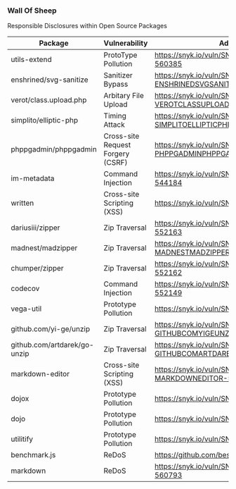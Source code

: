 ### Wall Of Sheep

Responsible Disclosures within Open Source Packages




| Package  | Vulnerability  | Advisory Link  | 
|---|---|------|
| utils-extend | ProtoType Pollution  | https://snyk.io/vuln/SNYK-JS-UTILSEXTEND-560385  |
| enshrined/svg-sanitize | 	Sanitizer Bypass  |  https://snyk.io/vuln/SNYK-PHP-ENSHRINEDSVGSANITIZE-536969 |
| verot/class.upload.php  | 	Arbitary File Upload  |  https://snyk.io/vuln/SNYK-PHP-VEROTCLASSUPLOADPHP-538304 |
| simplito/elliptic-php | 	Timing Attack | https://snyk.io/vuln/SNYK-PHP-SIMPLITOELLIPTICPHP-534576 |
| phppgadmin/phppgadmin | Cross-site Request Forgery (CSRF) | https://snyk.io/vuln/SNYK-PHP-PHPPGADMINPHPPGADMIN-543885 |
| im-metadata | Command Injection | https://snyk.io/vuln/SNYK-JS-IMMETADATA-544184 |
| written | Cross-site Scripting (XSS) | https://snyk.io/vuln/SNYK-RUBY-WRITTEN-548685 |
| dariusiii/zipper | Zip Traversal | https://snyk.io/vuln/SNYK-PHP-DARIUSIIIZIPPER-552163 |
| madnest/madzipper | Zip Traversal  | https://snyk.io/vuln/SNYK-PHP-MADNESTMADZIPPER-552164 |
| chumper/zipper | Zip Traversal  | https://snyk.io/vuln/SNYK-PHP-CHUMPERZIPPER-552162 |
| codecov | Command Injection | https://snyk.io/vuln/SNYK-PYTHON-CODECOV-552149 |
| vega-util | Prototype Pollution | https://snyk.io/vuln/SNYK-JS-VEGAUTIL-559223 |
| github.com/yi-ge/unzip | Zip Traversal | https://snyk.io/vuln/SNYK-GOLANG-GITHUBCOMYIGEUNZIP-559345 |
| github.com/artdarek/go-unzip | Zip Traversal | https://snyk.io/vuln/SNYK-GOLANG-GITHUBCOMARTDAREKGOUNZIP-559505 |
| markdown-editor | Cross-site Scripting (XSS)  | https://snyk.io/vuln/SNYK-PYTHON-MARKDOWNEDITOR-559226 |
| dojox | Prototype Pollution | https://snyk.io/vuln/SNYK-JS-DOJOX-559225 |
| dojo | 	Prototype Pollution | https://snyk.io/vuln/SNYK-JS-DOJO-559224 |
| utilitify | Prototype Pollution | https://snyk.io/vuln/SNYK-JS-UTILITIFY-559497 |
| benchmark.js | ReDoS | https://github.com/bestiejs/benchmark.js/issues/229 |
| markdown | ReDoS | https://snyk.io/vuln/SNYK-JS-MARKDOWN-560793 |
